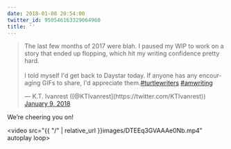 ```yaml
---
date: 2018-01-08 20:54:00
twitter_id: 950546163329064960
title: ''
---
```


<blockquote class="twitter-tweet"><p lang="en" dir="ltr">The last few months of 2017 were blah. I paused my WIP to work on a story that ended up flopping, which hit my writing confidence pretty hard.<br><br>I told myself I&#39;d get back to Daystar today. If anyone has any encouraging GIFs to share, I&#39;d appreciate them.<a href="https://twitter.com/hashtag/turtlewriters?src=hash&amp;ref_src=twsrc%5Etfw">#turtlewriters</a> <a href="https://twitter.com/hashtag/amwriting?src=hash&amp;ref_src=twsrc%5Etfw">#amwriting</a></p>&mdash; K.T. Ivanrest ([@KTIvanrest](https://twitter.com/KTIvanrest)) <a href="https://twitter.com/KTIvanrest/status/950544726532460544?ref_src=twsrc%5Etfw">January 9, 2018</a></blockquote>
<script async src="https://platform.twitter.com/widgets.js" charset="utf-8"></script>

We’re cheering you on!

<video src="{{ \"/\" | relative_url  }}images/DTEEq3GVAAAe0Nb.mp4" autoplay loop></video>
